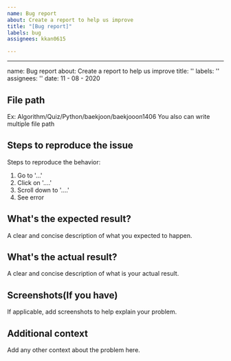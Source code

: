 ```yaml
---
name: Bug report
about: Create a report to help us improve
title: "[Bug report]"
labels: bug
assignees: kkan0615

---
```


---
name: Bug report
about: Create a report to help us improve
title: ''
labels: ''
assignees: ''
date: 11 - 08 - 2020
## File path
Ex: Algorithm/Quiz/Python/baekjoon/baekjooon1406
You also can write multiple file path 

## Steps to reproduce the issue
Steps to reproduce the behavior:
1. Go to '...'
2. Click on '....'
3. Scroll down to '....'
4. See error

## What's the expected result?
A clear and concise description of what you expected to happen.

## What's the actual result?
A clear and concise description of what is your actual result.

## Screenshots(If you have)
If applicable, add screenshots to help explain your problem.

## Additional context
Add any other context about the problem here.
